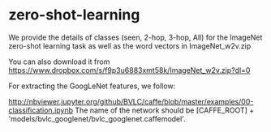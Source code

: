 # zero-shot-learning

We provide the details of classes (seen, 2-hop, 3-hop, All) for the ImageNet zero-shot learning task as well as the word vectors in ImageNet_w2v.zip

You can also download it from https://www.dropbox.com/s/f9p3u6883xmt58k/ImageNet_w2v.zip?dl=0

For extracting the GoogLeNet features, we follow:

http://nbviewer.jupyter.org/github/BVLC/caffe/blob/master/examples/00-classification.ipynb
The name of the network should be [CAFFE_ROOT] + 'models/bvlc_googlenet/bvlc_googlenet.caffemodel'.
